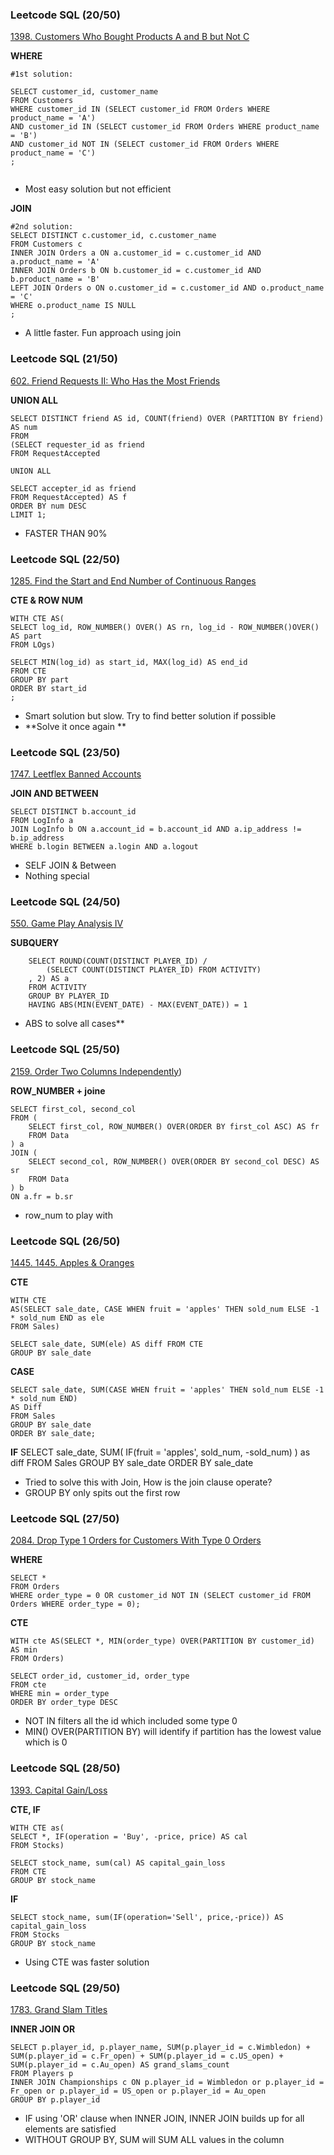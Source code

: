 ### Leetcode SQL (20/50)
[1398. Customers Who Bought Products A and B but Not C](https://leetcode.com/problems/customers-who-bought-products-a-and-b-but-not-c/)

**WHERE**

``` 
#1st solution:

SELECT customer_id, customer_name
FROM Customers
WHERE customer_id IN (SELECT customer_id FROM Orders WHERE product_name = 'A')
AND customer_id IN (SELECT customer_id FROM Orders WHERE product_name = 'B')
AND customer_id NOT IN (SELECT customer_id FROM Orders WHERE product_name = 'C')
;


``` 
- Most easy solution but not efficient

**JOIN**
```
#2nd solution:
SELECT DISTINCT c.customer_id, c.customer_name
FROM Customers c
INNER JOIN Orders a ON a.customer_id = c.customer_id AND a.product_name = 'A'
INNER JOIN Orders b ON b.customer_id = c.customer_id AND b.product_name = 'B'
LEFT JOIN Orders o ON o.customer_id = c.customer_id AND o.product_name = 'C'
WHERE o.product_name IS NULL
;
```
- A little faster. Fun approach using join

### Leetcode SQL (21/50)
[602. Friend Requests II: Who Has the Most Friends](https://leetcode.com/problems/friend-requests-ii-who-has-the-most-friends/)

**UNION ALL**

``` 
SELECT DISTINCT friend AS id, COUNT(friend) OVER (PARTITION BY friend) AS num
FROM 
(SELECT requester_id as friend
FROM RequestAccepted

UNION ALL

SELECT accepter_id as friend
FROM RequestAccepted) AS f
ORDER BY num DESC
LIMIT 1;
``` 
- FASTER THAN 90% 

### Leetcode SQL (22/50)
[1285. Find the Start and End Number of Continuous Ranges](https://leetcode.com/problems/find-the-start-and-end-number-of-continuous-ranges/description/)

**CTE & ROW NUM**

``` 
WITH CTE AS(
SELECT log_id, ROW_NUMBER() OVER() AS rn, log_id - ROW_NUMBER()OVER() AS part
FROM LOgs)

SELECT MIN(log_id) as start_id, MAX(log_id) AS end_id
FROM CTE
GROUP BY part
ORDER BY start_id
;
``` 
- Smart solution but slow. Try to find better solution if possible
- **Solve it once again **

### Leetcode SQL (23/50)
[1747. Leetflex Banned Accounts](https://leetcode.com/problems/leetflex-banned-accounts/)

**JOIN AND BETWEEN**

``` 
SELECT DISTINCT b.account_id
FROM LogInfo a
JOIN LogInfo b ON a.account_id = b.account_id AND a.ip_address != b.ip_address
WHERE b.login BETWEEN a.login AND a.logout
``` 
- SELF JOIN & Between
- Nothing special

### Leetcode SQL (24/50)
[550. Game Play Analysis IV](https://leetcode.com/problems/game-play-analysis-iv/)

**SUBQUERY**

``` 
    SELECT ROUND(COUNT(DISTINCT PLAYER_ID) / 
        (SELECT COUNT(DISTINCT PLAYER_ID) FROM ACTIVITY) 
    , 2) AS a
    FROM ACTIVITY 
    GROUP BY PLAYER_ID
    HAVING ABS(MIN(EVENT_DATE) - MAX(EVENT_DATE)) = 1
``` 
- ABS to solve all cases**

### Leetcode SQL (25/50)
[2159. Order Two Columns Independently](https://leetcode.com/problems/order-two-columns-independently/))

**ROW_NUMBER + joine**

``` 
SELECT first_col, second_col
FROM (
    SELECT first_col, ROW_NUMBER() OVER(ORDER BY first_col ASC) AS fr
    FROM Data
) a
JOIN (
    SELECT second_col, ROW_NUMBER() OVER(ORDER BY second_col DESC) AS sr
    FROM Data
) b
ON a.fr = b.sr
``` 
- row_num to play with

### Leetcode SQL (26/50)
[1445. 1445. Apples & Oranges](https://leetcode.com/problems/apples-oranges/description/)

**CTE**

``` 
WITH CTE
AS(SELECT sale_date, CASE WHEN fruit = 'apples' THEN sold_num ELSE -1 * sold_num END as ele
FROM Sales)

SELECT sale_date, SUM(ele) AS diff FROM CTE
GROUP BY sale_date 
```

**CASE**
``` 
SELECT sale_date, SUM(CASE WHEN fruit = 'apples' THEN sold_num ELSE -1 * sold_num END)
AS Diff
FROM Sales
GROUP BY sale_date
ORDER BY sale_date;
```

**IF**
SELECT
    sale_date, 
    SUM(
        IF(fruit = 'apples', sold_num, -sold_num)
        ) as diff
FROM Sales
GROUP BY sale_date
ORDER BY sale_date

- Tried to solve this with Join, How is the join clause operate?
- GROUP BY only spits out the first row

### Leetcode SQL (27/50)
[2084. Drop Type 1 Orders for Customers With Type 0 Orders](https://leetcode.com/problems/drop-type-1-orders-for-customers-with-type-0-orders/description/)

**WHERE**
``` 
SELECT *
FROM Orders
WHERE order_type = 0 OR customer_id NOT IN (SELECT customer_id FROM Orders WHERE order_type = 0);
``` 
**CTE**
```
WITH cte AS(SELECT *, MIN(order_type) OVER(PARTITION BY customer_id) AS min
FROM Orders)

SELECT order_id, customer_id, order_type
FROM cte
WHERE min = order_type
ORDER BY order_type DESC
```
- NOT IN filters all the id which included some type 0
- MIN() OVER(PARTITION BY) will identify if partition has the lowest value which is 0



### Leetcode SQL (28/50)
[1393. Capital Gain/Loss](https://leetcode.com/problems/capital-gainloss/)

**CTE, IF**

``` 
WITH CTE as(
SELECT *, IF(operation = 'Buy', -price, price) AS cal
FROM Stocks)

SELECT stock_name, sum(cal) AS capital_gain_loss
FROM CTE
GROUP BY stock_name
```

**IF**
```
SELECT stock_name, sum(IF(operation='Sell', price,-price)) AS capital_gain_loss
FROM Stocks
GROUP BY stock_name
```
- Using CTE was faster solution

### Leetcode SQL (29/50)
[1783. Grand Slam Titles](https://leetcode.com/problems/grand-slam-titles/description/)

**INNER JOIN OR**

``` 
SELECT p.player_id, p.player_name, SUM(p.player_id = c.Wimbledon) + SUM(p.player_id = c.Fr_open) + SUM(p.player_id = c.US_open) + SUM(p.player_id = c.Au_open) AS grand_slams_count
FROM Players p
INNER JOIN Championships c ON p.player_id = Wimbledon or p.player_id = Fr_open or p.player_id = US_open or p.player_id = Au_open
GROUP BY p.player_id
``` 
- IF using 'OR' clause when INNER JOIN, INNER JOIN builds up for all elements are satisfied
- WITHOUT GROUP BY, SUM will SUM ALL values in the column
